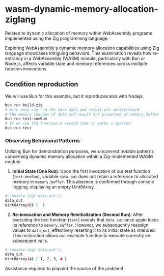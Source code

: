 # wasm-dynamic-memory-allocation-ziglang
Related to  dynamic allocation of memory within WebAssembly programs implemented using the Zig programming language.

Exploring WebAssembly's dynamic memory allocation capabilities using Zig language showcases intriguing behaviors.
This examination reveals how re-entrancy in a WebAssembly (WASM) module, particularly with Bun or Node.js,
affects variable state and memory references across multiple function invocations.

## Condition reproduction

We will use Bun for this example, but it reproduces also with Nodejs.

```bash
bun run build-zig
# With only one run the vars data and result are unreferenced.
# The memory changes of data and result are preserved at memory.buffer
bun run test-oneRun
# If we run the function a second time it works a spected.
bun run test
```

### Observing Behavioral Patterns

Utilizing Bun for demonstration purposes, we uncovered notable patterns concerning dynamic memory allocation within a 
Zig-implemented WASM module:

1. **Initial State (One Run)**: Upon the first invocation of our test function (`test-oneRun`), variable `data_out` does
not retain a reference to allocated memory in `memory.buffer`. This absence is confirmed through console logging, 
displaying an empty Uint8Array.

```bash
# console.log('data_out');
data_out
Uint8Array(0) [  ]
```

2. **Re-invocation and Memory Reinitialization (Second Run)**: After executing the test function (`test`) 
reveals that `data_out` once again loses its reference to `memory.buffer`. However, we subsequently reassign values to 
`data_out`, effectively resetting it to its initial state as intended. This restoration allows our example function to 
execute correctly on subsequent calls.

```bash
# console.log('data_out');
data_out
Uint8Array(4) [ 1, 2, 3, 4 ]
```

Assistance required to pinpoint the source of the problem!
